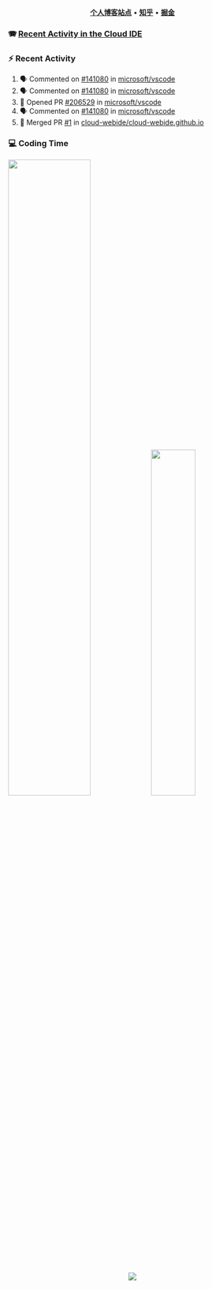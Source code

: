 <p align="center">
    <b><a href="https://yiliang.site">个人博客站点</a></b>
    •
    <b><a href="https://www.zhihu.com/people/Mrz2J">知乎</a></b>
    •
    <b><a href="https://juejin.im/user/2629687542813016">掘金</a></b>
</p>

### :accordion: [Recent Activity in the Cloud IDE](https://github.com/cloud-webide/.github)

### :zap: Recent Activity

<!--START_SECTION:activity-->

1. 🗣 Commented on [#141080](https://github.com/microsoft/vscode/issues/141080#issuecomment-1971333057) in [microsoft/vscode](https://github.com/microsoft/vscode)
2. 🗣 Commented on [#141080](https://github.com/microsoft/vscode/issues/141080#issuecomment-1971327137) in [microsoft/vscode](https://github.com/microsoft/vscode)
3. 💪 Opened PR [#206529](https://github.com/microsoft/vscode/pull/206529) in [microsoft/vscode](https://github.com/microsoft/vscode)
4. 🗣 Commented on [#141080](https://github.com/microsoft/vscode/issues/141080#issuecomment-1970295063) in [microsoft/vscode](https://github.com/microsoft/vscode)
5. 🎉 Merged PR [#1](https://github.com/cloud-webide/cloud-webide.github.io/pull/1) in [cloud-webide/cloud-webide.github.io](https://github.com/cloud-webide/cloud-webide.github.io)

<!--END_SECTION:activity-->

### 💻 Coding Time

<img align="" width="57.5%" src="https://github-readme-stats.vercel.app/api?username=yiliang114&hide_title=true&hide_border=true&show_icons=true&include_all_commits=true&line_height=21&theme=vue-dark&border_radius=0" /><img align="" width="42.4%" src="https://github-readme-stats.vercel.app/api/top-langs/?username=yiliang114&hide_title=true&hide_border=true&layout=compact&theme=vue-dark&border_radius=0" />

<div align="center">
    <img src="https://github-readme-streak-stats.herokuapp.com/?user=yiliang114" />
</div>
